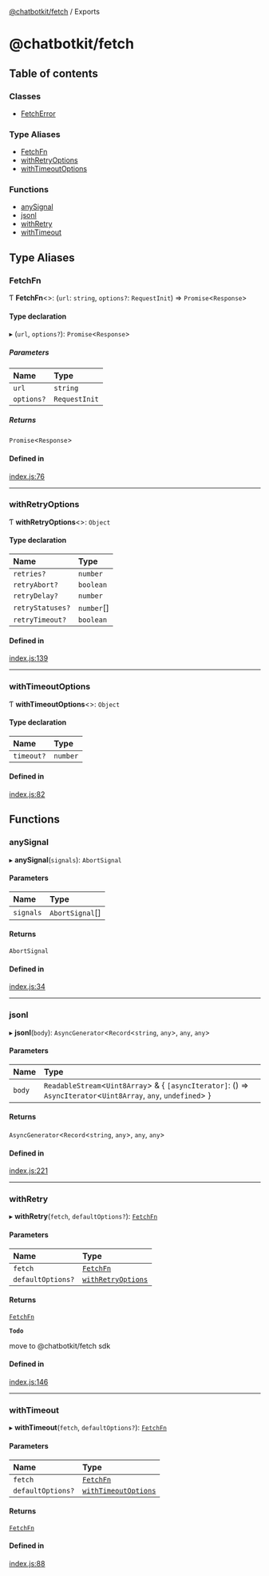 [@chatbotkit/fetch](README.md) / Exports

# @chatbotkit/fetch

## Table of contents

### Classes

- [FetchError](classes/FetchError.md)

### Type Aliases

- [FetchFn](modules.md#fetchfn)
- [withRetryOptions](modules.md#withretryoptions)
- [withTimeoutOptions](modules.md#withtimeoutoptions)

### Functions

- [anySignal](modules.md#anysignal)
- [jsonl](modules.md#jsonl)
- [withRetry](modules.md#withretry)
- [withTimeout](modules.md#withtimeout)

## Type Aliases

### FetchFn

Ƭ **FetchFn**\<\>: (`url`: `string`, `options?`: `RequestInit`) => `Promise`\<`Response`\>

#### Type declaration

▸ (`url`, `options?`): `Promise`\<`Response`\>

##### Parameters

| Name | Type |
| :------ | :------ |
| `url` | `string` |
| `options?` | `RequestInit` |

##### Returns

`Promise`\<`Response`\>

#### Defined in

[index.js:76](https://github.com/chatbotkit/node-sdk/blob/main/packages/fetch/src/index.js#L76)

___

### withRetryOptions

Ƭ **withRetryOptions**\<\>: `Object`

#### Type declaration

| Name | Type |
| :------ | :------ |
| `retries?` | `number` |
| `retryAbort?` | `boolean` |
| `retryDelay?` | `number` |
| `retryStatuses?` | `number`[] |
| `retryTimeout?` | `boolean` |

#### Defined in

[index.js:139](https://github.com/chatbotkit/node-sdk/blob/main/packages/fetch/src/index.js#L139)

___

### withTimeoutOptions

Ƭ **withTimeoutOptions**\<\>: `Object`

#### Type declaration

| Name | Type |
| :------ | :------ |
| `timeout?` | `number` |

#### Defined in

[index.js:82](https://github.com/chatbotkit/node-sdk/blob/main/packages/fetch/src/index.js#L82)

## Functions

### anySignal

▸ **anySignal**(`signals`): `AbortSignal`

#### Parameters

| Name | Type |
| :------ | :------ |
| `signals` | `AbortSignal`[] |

#### Returns

`AbortSignal`

#### Defined in

[index.js:34](https://github.com/chatbotkit/node-sdk/blob/main/packages/fetch/src/index.js#L34)

___

### jsonl

▸ **jsonl**(`body`): `AsyncGenerator`\<`Record`\<`string`, `any`\>, `any`, `any`\>

#### Parameters

| Name | Type |
| :------ | :------ |
| `body` | `ReadableStream`\<`Uint8Array`\> & \{ `[asyncIterator]`: () => `AsyncIterator`\<`Uint8Array`, `any`, `undefined`\>  } |

#### Returns

`AsyncGenerator`\<`Record`\<`string`, `any`\>, `any`, `any`\>

#### Defined in

[index.js:221](https://github.com/chatbotkit/node-sdk/blob/main/packages/fetch/src/index.js#L221)

___

### withRetry

▸ **withRetry**(`fetch`, `defaultOptions?`): [`FetchFn`](modules.md#fetchfn)

#### Parameters

| Name | Type |
| :------ | :------ |
| `fetch` | [`FetchFn`](modules.md#fetchfn) |
| `defaultOptions?` | [`withRetryOptions`](modules.md#withretryoptions) |

#### Returns

[`FetchFn`](modules.md#fetchfn)

**`Todo`**

move to @chatbotkit/fetch sdk

#### Defined in

[index.js:146](https://github.com/chatbotkit/node-sdk/blob/main/packages/fetch/src/index.js#L146)

___

### withTimeout

▸ **withTimeout**(`fetch`, `defaultOptions?`): [`FetchFn`](modules.md#fetchfn)

#### Parameters

| Name | Type |
| :------ | :------ |
| `fetch` | [`FetchFn`](modules.md#fetchfn) |
| `defaultOptions?` | [`withTimeoutOptions`](modules.md#withtimeoutoptions) |

#### Returns

[`FetchFn`](modules.md#fetchfn)

#### Defined in

[index.js:88](https://github.com/chatbotkit/node-sdk/blob/main/packages/fetch/src/index.js#L88)

